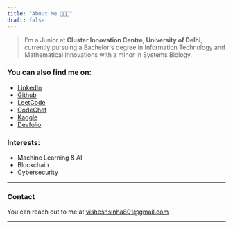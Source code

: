 ```yaml
---
title: "About Me 👨🏻‍💻"
draft: false
---
```


>I'm a Junior at **Cluster Innovation Centre, University of Delhi**, currently pursuing a Bachelor's degree in Information Technology and Mathematical Innovations with a minor in Systems Biology.

### You can also find me on: 
* [LinkedIn](https://www.linkedin.com/in/visheshsinha/)
* [Github](https://github.com/visheshsinha)
* [LeetCode](https://leetcode.com/visheshsinha/)
* [CodeChef](https://www.codechef.com/users/visheshsinha)
* [Kaggle](https://www.kaggle.com/visheshsinha)
* [Devfolio](https://devfolio.co/@visheshsinha)

### Interests:

-   Machine Learning & AI
-   Blockchain
-   Cybersecurity

<!-- - Research - Automated Detection of diabetic retinopathy. 
    - Used Keras library for preprocessing and basic morphological techniques for feature extraction.
    - Trained a synergic deep learning model (VGG16 and VGG19 integrated stacking) to achieve an accuracy of 99%. -->

---
### Contact 

You can reach out to me at visheshsinha801@gmail.com

---

